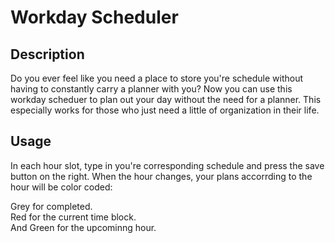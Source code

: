 # Workday Scheduler

## Description

Do you ever feel like you need a place to store you're schedule without having to constantly carry a planner with you?  Now you can use this workday scheduer to plan out your day without the need for a planner.  This especially works for those who just need a little of organization in their life.


## Usage
In each hour slot, type in you're corresponding schedule and press the save button on the right.
When the hour changes, your plans accorrding to the hour will be color coded:

Grey for completed.<br/>
Red for the current time block.<br/>
And Green for the upcominng hour.<br/>

